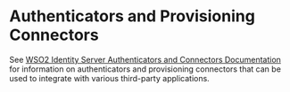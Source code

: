 # Authenticators and Provisioning Connectors

See [WSO2 Identity Server Authenticators and Connectors
Documentation](../../develop/wso2-identity-server-authenticators-and-connectors-documentation)
for information on authenticators and provisioning connectors that can
be used to integrate with various third-party applications.
